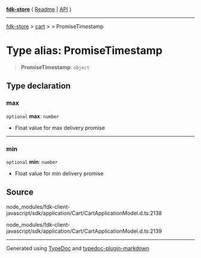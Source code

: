 [**fdk-store**](../../../README.md) ( [Readme](../../../README.md) \| [API](../../../API.md) )

---

[fdk-store](../../../API.md) > [cart](../../README.md) > [<internal>](../README.md) > PromiseTimestamp

# Type alias: PromiseTimestamp

> **PromiseTimestamp**: `object`

## Type declaration

### max

`optional` **max**: `number`

- Float value for max delivery promise

---

### min

`optional` **min**: `number`

- Float value for min delivery promise

## Source

node_modules/fdk-client-javascript/sdk/application/Cart/CartApplicationModel.d.ts:2138

node_modules/fdk-client-javascript/sdk/application/Cart/CartApplicationModel.d.ts:2139

---

Generated using [TypeDoc](https://typedoc.org/) and [typedoc-plugin-markdown](https://www.npmjs.com/package/typedoc-plugin-markdown)
